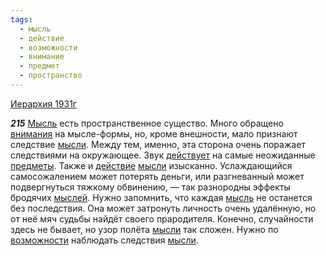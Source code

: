 ```yaml
---
tags:
  - мысль
  - действие
  - возможности
  - внимание
  - предмет
  - пространство
---
```


[Иерархия 1931г](/agni/1931)

___215___
[Мысль](/tag/#[мысль](/tag/#мысль)) есть пространственное существо. Много обращено [внимания](/tag/#внимание) на мысле-формы, но, кроме внешности, мало признают следствие [мысли](/tag/#[мысль](/tag/#мысль)). Между тем, именно, эта сторона очень поражает следствиями на окружающее. Звук [действует](/tag/#[действие](/tag/#действие)) на самые неожиданные [предметы](/tag/#предмет). Также и [действие](/tag/#действие) [мысли](/tag/#[мысль](/tag/#мысль)) изысканно. Услаждающийся самосожалением может потерять деньги, или разгневанный может подвергнуться тяжкому обвинению, — так разнородны эффекты бродячих [мыслей](/tag/#[мысль](/tag/#мысль)). Нужно запомнить, что каждая [мысль](/tag/#мысль) не останется без последствия. Она может затронуть личность очень удалённую, но от неё мяч судьбы найдёт своего прародителя. Конечно, случайности здесь не бывает, но узор полёта [мысли](/tag/#[мысль](/tag/#мысль)) так сложен. Нужно по [возможности](/tag/#возможности) наблюдать следствия [мысли](/tag/#[мысль](/tag/#мысль)).   

